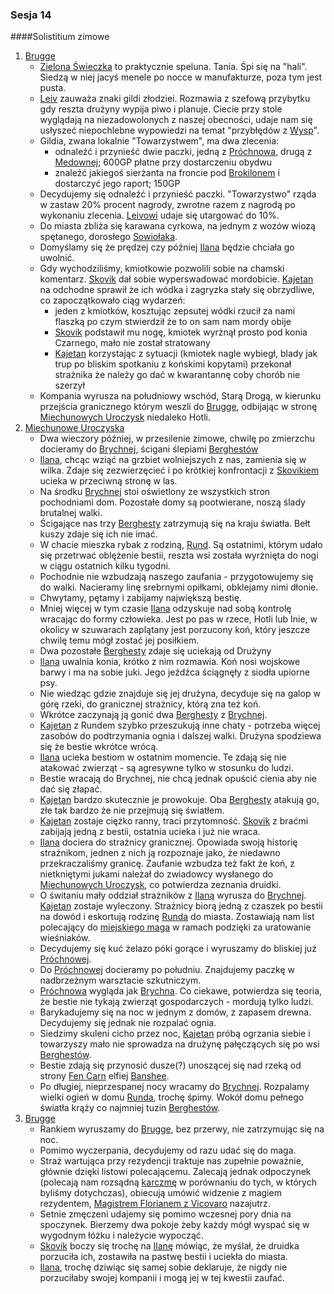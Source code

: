 ### Sesja 14
####Solistitium zimowe
1. [Brugge](#l_m_brugge)
	* [Zielona Świeczka](#l_zielona_swieczka) to praktycznie speluna. Tania. Śpi się na "hali". Siedzą w niej jacyś menele po nocce w manufakturze, poza tym jest pusta.
	* [Leiv](#p_leiv) zauważa znaki gildi złodziei. Rozmawia z szefową przybytku gdy reszta drużyny wypija piwo i planuje. Ciecie przy stole wyglądają na niezadowolonych z naszej obecności, udaje nam się usłyszeć niepochlebne wypowiedzi na temat "przybłędów z [Wysp](#l_wyspy_skellige)".
	* Gildia, zwana lokalnie "Towarzystwem", ma dwa zlecenia:
		* odnaleźć i przynieść dwie paczki, jedną z [Próchnowa](#l_prochnowa), drugą z [Medownej](#l_medowna); 600GP płatne przy dostarczeniu obydwu
		* znaleźć jakiegoś sierżanta na froncie pod [Brokilonem](#l_brokilon) i dostarczyć jego raport; 150GP
	* Decydujemy się odnaleźć i przynieść paczki. "Towarzystwo" rząda w zastaw 20% procent nagrody, zwrotne razem z nagrodą po wykonaniu zlecenia. [Leivowi](#p_leiv) udaje się utargować do 10%.
	* Do miasta zbliża się karawana cyrkowa, na jednym z wozów wiozą spętanego, dorosłego [Sowiołaka](#b_sowiolak). 
	* Domyślamy się że prędzej czy później [Ilana](#g_ilana) będzie chciała go uwolnić.
	* Gdy wychodziliśmy, kmiotkowie pozwolili sobie na chamski komentarz. [Skovik](#p_skovik) dał sobie wyperswadować mordobicie. [Kajetan](#g_kajetan) na odchodne sprawił że ich wódka i zagryzka stały się obrzydliwe, co zapoczątkowało ciąg wydarzeń:
		* jeden z kmiotków, kosztując zepsutej wódki rzucił za nami flaszką po czym stwierdził że to on sam nam mordy obije
		* [Skovik](#p_skovik) podstawił mu nogę, kmiotek wyrżnął prosto pod konia Czarnego, mało nie został stratowany
		* [Kajetan](#g_kajetan) korzystając z sytuacji (kmiotek nagle wybiegł, blady jak trup po bliskim spotkaniu z końskimi kopytami) przekonał strażnika że należy go dać w kwarantannę coby chorób nie szerzył
	* Kompania wyrusza na południowy wschód, Starą Drogą, w kierunku przejścia granicznego którym weszli do [Brugge](#l_brugge), odbijając w stronę [Miechunowych Uroczysk](#l_miechunowe_uroczyska) niedaleko Hotli.
2. [Miechunowe Uroczyska](#l_miechunowe_uroczyska)
	* Dwa wieczory później, w przesilenie zimowe, chwilę po zmierzchu docieramy do [Brychnej](#l_brychna), ścigani ślepiami [Berghestów](#b_barghest)
	* [Ilana](#g_ilana), chcąc wziąć na grzbiet wolniejszych z nas, zamienia się w wilka. Zdaje się zezwierzęcieć i po krótkiej konfrontacji z [Skovikiem](#p_skovik) ucieka w przeciwną stronę w las.
	* Na środku [Brychnej](#l_brychna) stoi oświetlony ze wszystkich stron pochodniami dom. Pozostałe domy są pootwierane, noszą ślady brutalnej walki.
	* Ścigające nas trzy [Berghesty](#b_barghest) zatrzymują się na kraju światła. Bełt kuszy zdaje się ich nie imać.
	* W chacie mieszka rybak z rodziną, [Rund](#p_rund). Są ostatnimi, którym udało się przetrwać oblężenie bestii, reszta wsi została wyrżnięta do nogi w ciągu ostatnich kilku tygodni.
	* Pochodnie nie wzbudzają naszego zaufania - przygotowujemy się do walki. Nacieramy linę srebrnymi opiłkami, obklejamy nimi dłonie.
	* Chwytamy, pętamy i zabijamy największą bestię.
	* Mniej więcej w tym czasie [Ilana](#g_ilana) odzyskuje nad sobą kontrolę wracając do formy człowieka. Jest po pas w rzece, Hotli lub Inie, w okolicy w szuwarach zaplątany jest porzucony koń, który jeszcze chwilę temu mógł zostać jej posiłkiem.
	* Dwa pozostałe [Berghesty](#b_barghest) zdaje się uciekają od Drużyny
	* [Ilana](#g_ilana) uwalnia konia, krótko z nim rozmawia. Koń nosi wojskowe barwy i ma na sobie juki. Jego jeźdźca ściągnęły z siodła upiorne psy.
	* Nie wiedząc gdzie znajduje się jej drużyna, decyduje się na galop w górę rzeki, do granicznej strażnicy, którą zna też koń.
	* Wkrótce zaczynają ją gonić dwa [Berghesty](#b_barghest) z [Brychnej](#l_brychna).
	* [Kajetan](#g_kajetan) z Rundem szybko przeszukują inne chaty - potrzeba więcej zasobów do podtrzymania ognia i dalszej walki. Drużyna spodziewa się że bestie wkrótce wrócą.
	* [Ilana](#g_ilana) ucieka bestiom w ostatnim momencie. Te zdają się nie atakować zwierząt - są agresywne tylko w stosunku do ludzi.
	* Bestie wracają do Brychnej, nie chcą jednak opuścić cienia aby nie dać się złapać.
	* [Kajetan](#g_kajetan) bardzo skutecznie je prowokuje. Oba [Berghesty](#b_barghest) atakują go, złe tak bardzo że nie przejmują się światłem.
	* [Kajetan](#g_kajetan) zostaje ciężko ranny, traci przytomność. [Skovik](#p_skovik) z braćmi zabijają jedną z bestii, ostatnia ucieka i już nie wraca.
	* [Ilana](#g_ilana) dociera do strażnicy granicznej. Opowiada swoją historię strażnikom, jednen z nich ją rozpoznaje jako, że niedawno przekraczaliśmy granicę. Zaufanie wzbudza też fakt że koń, z nietkniętymi jukami należał do zwiadowcy wysłanego do [Miechunowych Uroczysk](#l_miechunowe_uroczyska), co potwierdza zeznania druidki.
	* O świtaniu mały oddział strażników z [Ilaną](#g_ilana) wyrusza do [Brychnej](#l_brychna). [Kajetan](#g_kajetan) zostaje wyleczony. Strażnicy biorą jedną z czaszek po bestii na dowód i eskortują rodzinę [Runda](#p_rund) do miasta. Zostawiają nam list polecający do [miejskiego maga](#p_florian_z_vicovaro) w ramach podzięki za uratowanie wieśniaków.
	* Decydujemy się kuć żelazo póki gorące i wyruszamy do bliskiej już [Próchnowej](#l_prochnowa).
	* Do [Próchnowej](#l_prochnowa) docieramy po południu. Znajdujemy paczkę w nadbrzeżnym warsztacie szkutniczym.
	* [Próchnowa](#l_prochnowa) wygląda jak [Brychna](#l_brychna). Co ciekawe, potwierdza się teoria, że bestie nie tykają zwierząt gospodarczych - mordują tylko ludzi.
	* Barykadujemy się na noc w jednym z domów, z zapasem drewna. Decydujemy się jednak nie rozpalać ognia. 
	* Siedzimy skuleni cicho przez noc, [Kajetan](#g_kajetan) próbą ogrzania siebie i towarzyszy mało nie sprowadza na drużynę pałęczących się po wsi [Berghestów](#b_barghest).
	* Bestie zdają się przynosić dusze(?) unoszącej się nad rzeką od strony [Fen Carn](#l_fen_carn) elfiej [Banshee](#b_banshee).
	* Po długiej, nieprzespanej nocy wracamy do [Brychnej](#l_brychna). Rozpalamy wielki ogień w domu [Runda](#p_rund), trochę śpimy. Wokół domu pełnego światła krąży co najmniej tuzin [Berghestów](#b_barghest).
3. [Brugge](#l_m_brugge)
	* Rankiem wyruszamy do [Brugge](#l_m_brugge), bez przerwy, nie zatrzymując się na noc.
	* Pomimo wyczerpania, decydujemy od razu udać się do maga.
	* Straż wartująca przy rezydencji traktuje nas zupełnie poważnie, głównie dzięki listowi polecającemu. Zalecają jednak odpoczynek (polecają nam rozsądną [karczmę](#l_ostoja) w porównaniu do tych, w których byliśmy dotychczas), obiecują umówić widzenie z magiem rezydentem, [Magistrem Florianem z Vicovaro](#p_florian_z_vicovaro) nazajutrz.
	* Setnie zmęczeni udajemy się pomimo wczesnej pory dnia na spoczynek. Bierzemy dwa pokoje żeby każdy mógł wyspać się w wygodnym łóżku i należycie wypocząć.
	* [Skovik](#p_skovik) boczy się trochę na [Ilanę](#g_ilana) mówiąc, że myślał, że druidka porzuciła ich, zostawiła na pastwę bestii i uciekła do miasta.
	* [Ilana](#g_ilana), trochę dziwiąc się samej sobie deklaruje, że nigdy nie porzuciłaby swojej kompanii i mogą jej w tej kwestii zaufać.